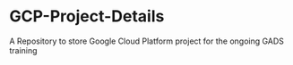# GCP-Project-Details
 A Repository to store Google Cloud Platform project for the ongoing GADS training
